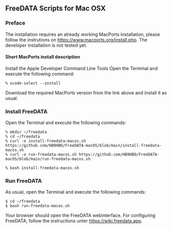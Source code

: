 ## FreeDATA Scripts for Mac OSX

### Preface
The installation requires an already working MacPorts installation, please follow the instrutions on https://www.macports.org/install.php.
The developer installation is not tested yet.


#### Short MacPorts install description
Install the Apple Developer Command Line Tools
Open the Terminal and execute the following command:
```
% xcode-select --install
```
Download the required MacPorts version from the link above and install it as usual.


### Install FreeDATA
Open the Terminal and execute the following commands:
```
% mkdir ~/freedata
% cd ~/freedata
% curl -o install-freedata-macos.sh https://github.com/HB9HBO/FreeDATA-macOS/blob/main/install-freedata-macos.sh
% curl -o run-freedata-macos.sh https://github.com/HB9HBO/FreeDATA-macOS/blob/main/run-freedata-macos.sh

% bash install-freedata-macos.sh
```

### Run FreeDATA
As usual, open the Terminal and execute the following commands:
```
$ cd ~/freedata
$ bash run-freedata-macos.sh
```
Your browser should open the FreeDATA webinterface. For configuring FreeDATA, follow the instructions unter https://wiki.freedata.app.



